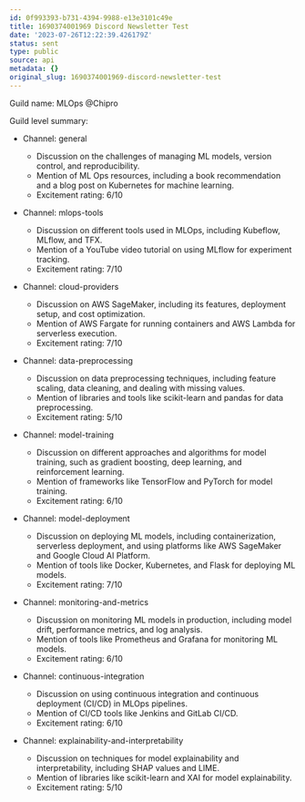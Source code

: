 ```yaml
---
id: 0f993393-b731-4394-9988-e13e3101c49e
title: 1690374001969 Discord Newsletter Test
date: '2023-07-26T12:22:39.426179Z'
status: sent
type: public
source: api
metadata: {}
original_slug: 1690374001969-discord-newsletter-test
---
```


<!-- buttondown-editor-mode: plaintext -->Guild name: MLOps @Chipro

Guild level summary:

- Channel: general
    - Discussion on the challenges of managing ML models, version control, and reproducibility.
    - Mention of ML Ops resources, including a book recommendation and a blog post on Kubernetes for machine learning.
    - Excitement rating: 6/10

- Channel: mlops-tools
    - Discussion on different tools used in MLOps, including Kubeflow, MLflow, and TFX.
    - Mention of a YouTube video tutorial on using MLflow for experiment tracking.
    - Excitement rating: 7/10

- Channel: cloud-providers
    - Discussion on AWS SageMaker, including its features, deployment setup, and cost optimization.
    - Mention of AWS Fargate for running containers and AWS Lambda for serverless execution.
    - Excitement rating: 7/10

- Channel: data-preprocessing
    - Discussion on data preprocessing techniques, including feature scaling, data cleaning, and dealing with missing values.
    - Mention of libraries and tools like scikit-learn and pandas for data preprocessing.
    - Excitement rating: 5/10

- Channel: model-training
    - Discussion on different approaches and algorithms for model training, such as gradient boosting, deep learning, and reinforcement learning.
    - Mention of frameworks like TensorFlow and PyTorch for model training.
    - Excitement rating: 6/10

- Channel: model-deployment
    - Discussion on deploying ML models, including containerization, serverless deployment, and using platforms like AWS SageMaker and Google Cloud AI Platform.
    - Mention of tools like Docker, Kubernetes, and Flask for deploying ML models.
    - Excitement rating: 7/10

- Channel: monitoring-and-metrics
    - Discussion on monitoring ML models in production, including model drift, performance metrics, and log analysis.
    - Mention of tools like Prometheus and Grafana for monitoring ML models.
    - Excitement rating: 6/10

- Channel: continuous-integration
    - Discussion on using continuous integration and continuous deployment (CI/CD) in MLOps pipelines.
    - Mention of CI/CD tools like Jenkins and GitLab CI/CD.
    - Excitement rating: 6/10

- Channel: explainability-and-interpretability
    - Discussion on techniques for model explainability and interpretability, including SHAP values and LIME.
    - Mention of libraries like scikit-learn and XAI for model explainability.
    - Excitement rating: 5/10
